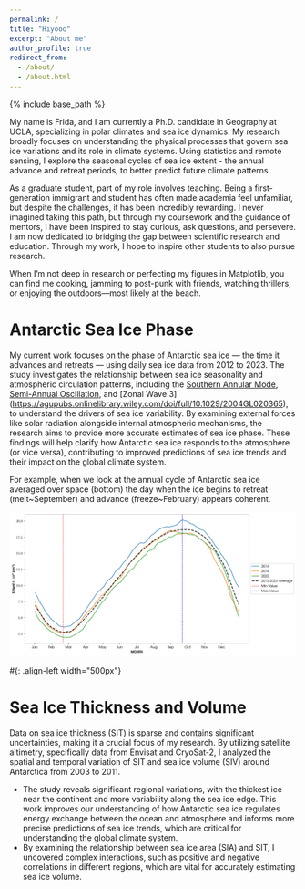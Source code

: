 ```yaml
---
permalink: /
title: "Hiyooo"
excerpt: "About me"
author_profile: true
redirect_from: 
  - /about/
  - /about.html
---
```


{% include base_path %}

My name is Frida, and I am currently a Ph.D. candidate in Geography at UCLA, specializing in polar climates and sea ice dynamics. My research broadly focuses on understanding the physical processes that govern sea ice variations and its role in climate systems. Using statistics and remote sensing, I explore the seasonal cycles of sea ice extent - the annual advance and retreat periods, to better predict future climate patterns.

As a graduate student, part of my role involves teaching. Being a first-generation immigrant and student has often made academia feel unfamiliar, but despite the challenges, it has been incredibly rewarding. I never imagined taking this path, but through my coursework and the guidance of mentors, I have been inspired to stay curious, ask questions, and persevere. I am now dedicated to bridging the gap between scientific research and education. Through my work, I hope to inspire other students to also pursue research.

When I’m not deep in research or perfecting my figures in Matplotlib, you can find me cooking, jamming to post-punk with friends, watching thrillers, or enjoying the outdoors—most likely at the beach.

Antarctic Sea Ice Phase 
======
My current work focuses on the phase of Antarctic sea ice — the time it advances and retreats — using daily sea ice data from 2012 to 2023. The study investigates the relationship between sea ice seasonality and atmospheric circulation patterns, including the [Southern Annular Mode](https://www.antarcticglaciers.org/glaciers-and-climate/southern-annular-mode/), [Semi-Annual Oscillation](https://webspace.science.uu.nl/~broek112/home.php_files/Publications_MvdB/2000b_VanDenBroeke_IJC.pdf), and [Zonal Wave 3] (https://agupubs.onlinelibrary.wiley.com/doi/full/10.1029/2004GL020365), to understand the drivers of sea ice variability. By examining external forces like solar radiation alongside internal atmospheric mechanisms, the research aims to provide more accurate estimates of sea ice phase. These findings will help clarify how Antarctic sea ice responds to the atmosphere (or vice versa), contributing to improved predictions of sea ice trends and their impact on the global climate system.

For example, when we look at the annual cycle of Antarctic sea ice averaged over space (bottom) the day when the ice begins to retreat (melt~September) and advance (freeze~February) appears coherent. 

![Alt text](/images/AGU_nsidc_sie_cpolar.png)

#{: .align-left width="500px"}



Sea Ice Thickness and Volume
======
Data on sea ice thickness (SIT) is sparse and contains significant uncertainties, making it a crucial focus of my research. By utilizing satellite altimetry, specifically data from Envisat and CryoSat-2, I analyzed the spatial and temporal variation of SIT and sea ice volume (SIV) around Antarctica from 2003 to 2011. 
* The study reveals significant regional variations, with the thickest ice near the continent and more variability along the sea ice edge. This work improves our understanding of how Antarctic sea ice regulates energy exchange between the ocean and atmosphere and informs more precise predictions of sea ice trends, which are critical for understanding the global climate system.
* By examining the relationship between sea ice area (SIA) and SIT, I uncovered complex interactions, such as positive and negative correlations in different regions, which are vital for accurately estimating sea ice volume.


